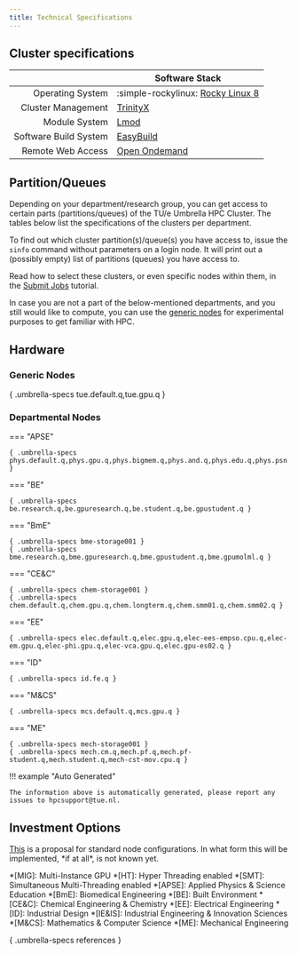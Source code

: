 ```yaml
---
title: Technical Specifications
---
```


## Cluster specifications

|                       | Software Stack                                               |
|----------------------:|--------------------------------------------------------------|
|      Operating System | :simple-rockylinux: [Rocky Linux 8](https://rockylinux.org/) |
|    Cluster Management | [TrinityX](https://github.com/clustervision/trinityX)        |
|         Module System | [Lmod](https://lmod.readthedocs.io/en/latest/)               |
| Software Build System | [EasyBuild](https://docs.easybuild.io/)                      |
|     Remote Web Access | [Open Ondemand](https://openondemand.org/)                   |

## Partition/Queues

Depending on your department/research group, you can get access to
certain parts (partitions/queues) of the TU/e Umbrella HPC Cluster. 
The tables below list the specifications of the clusters per department.

To find out which cluster partition(s)/queue(s) you have access to,
issue the `sinfo` command without parameters on a login node. It will
print out a (possibly empty) list of partitions (queues) you have access
to.

Read how to select these clusters, or even specific nodes within them,
in the [Submit Jobs](steps/jobs/index.md) tutorial.

In case you are not a part of the below-mentioned departments, and you
still would like to compute, you can use the [generic nodes](#generic-nodes) for
experimental purposes to get familiar with HPC.

## Hardware

### Generic Nodes

{ .umbrella-specs tue.default.q,tue.gpu.q }

### Departmental Nodes

=== "APSE"

    { .umbrella-specs phys.default.q,phys.gpu.q,phys.bigmem.q,phys.and.q,phys.edu.q,phys.psn.q }

=== "BE"

    { .umbrella-specs be.research.q,be.gpuresearch.q,be.student.q,be.gpustudent.q }

=== "BmE"

    { .umbrella-specs bme-storage001 }
    { .umbrella-specs bme.research.q,bme.gpuresearch.q,bme.gpustudent.q,bme.gpumolml.q }

=== "CE&C"

    { .umbrella-specs chem-storage001 }
    { .umbrella-specs chem.default.q,chem.gpu.q,chem.longterm.q,chem.smm01.q,chem.smm02.q }

=== "EE"

    { .umbrella-specs elec.default.q,elec.gpu.q,elec-ees-empso.cpu.q,elec-em.gpu.q,elec-phi.gpu.q,elec-vca.gpu.q,elec.gpu-es02.q }

=== "ID"

    { .umbrella-specs id.fe.q }

=== "M&CS"

    { .umbrella-specs mcs.default.q,mcs.gpu.q }

=== "ME"

    { .umbrella-specs mech-storage001 }
    { .umbrella-specs mech.cm.q,mech.pf.q,mech.pf-student.q,mech.student.q,mech-cst-mov.cpu.q }

!!! example "Auto Generated"

    The information above is automatically generated, please report any issues to hpcsupport@tue.nl.

## Investment Options

[This](standard_configs_2024.md) is a proposal for standard node
configurations. In what form this will be implemented, \*if at all\*, is not
known yet.

*[MIG]: Multi-Instance GPU
*[HT]: Hyper Threading enabled
*[SMT]: Simultaneous Multi-Threading enabled
*[APSE]: Applied Physics & Science Education
*[BmE]: Biomedical Engineering
*[BE]: Built Environment
*[CE&C]: Chemical Engineering & Chemistry
*[EE]: Electrical Engineering
*[ID]: Industrial Design
*[IE&IS]: Industrial Engineering & Innovation Sciences
*[M&CS]: Mathematics & Computer Science
*[ME]: Mechanical Engineering

{ .umbrella-specs references }

